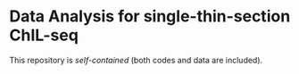 # Data Analysis for single-thin-section ChIL-seq

This repository is *self-contained* (both codes and data are included).

